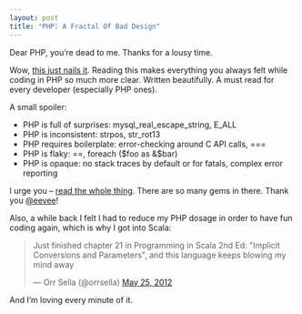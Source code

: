 ```yaml
---
layout: post
title: "PHP: A Fractal Of Bad Design"
---
```


Dear PHP, you’re dead to me. Thanks for a lousy time.

Wow, [this just nails it](http://me.veekun.com/blog/2012/04/09/php-a-fractal-of-bad-design). Reading this makes everything you always felt while coding in PHP so much more clear. Written beautifully. A must read for every developer (especially PHP ones).

A small spoiler:

* PHP is full of surprises: mysql_real_escape_string, E_ALL
* PHP is inconsistent: strpos, str_rot13
* PHP requires boilerplate: error-checking around C API calls, ===
* PHP is flaky: ==, foreach ($foo as &$bar)
* PHP is opaque: no stack traces by default or for fatals, complex error reporting

I urge you – [read the whole thing](http://me.veekun.com/blog/2012/04/09/php-a-fractal-of-bad-design). There are so many gems in there. Thank you [@eevee](http://twitter.com/eevee)!

Also, a while back I felt I had to reduce my PHP dosage in order to have fun coding again, which is why I got into Scala:

<div style="width: 500px; margin: auto;">
  <blockquote class="twitter-tweet"><p>Just finished chapter 21 in Programming in Scala 2nd Ed: "Implicit Conversions and Parameters", and this language keeps blowing my mind away</p>&mdash; Orr Sella (@orrsella) <a href="https://twitter.com/orrsella/status/206046022160490496">May 25, 2012</a></blockquote>
  <script async src="//platform.twitter.com/widgets.js" charset="utf-8"></script>
</div>

And I’m loving every minute of it.
